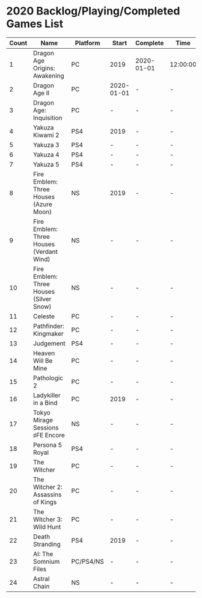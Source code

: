 # 2020 Backlog/Playing/Completed Games List

| Count | Name  | Platform | Start | Complete | Time | Rating | Notes |
| - | - | - | - | - | - | - | - |
| 1 | Dragon Age Origins: Awakening | PC | 2019 | 2020-01-01 | 12:00:00 | + | - |
| 2 | Dragon Age II | PC | 2020-01-01 | - | - | - | - |
| 3 | Dragon Age: Inquisition | PC | - | - | - | - | - |
| 4 | Yakuza Kiwami 2 | PS4 | 2019 | - | - | - | - |
| 5 | Yakuza 3 | PS4 | - | - | - | - | - |
| 6 | Yakuza 4 | PS4 | - | - | - | - | - |
| 7 | Yakuza 5 | PS4 | - | - | - | - | - |
| 8 | Fire Emblem: Three Houses (Azure Moon) | NS | 2019 | - | - | - | - |
| 9 | Fire Emblem: Three Houses (Verdant Wind) | NS | - | - | - | - | - |
| 10 | Fire Emblem: Three Houses (Silver Snow) | NS | - | - | - | - | - |
| 11 | Celeste | PC | - | - | - | - | - |
| 12 | Pathfinder: Kingmaker | PC | - | - | - | - | - |
| 13 | Judgement | PS4 | - | - | - | - | - |
| 14 | Heaven Will Be Mine | PC | - | - | - | - | - |
| 15 | Pathologic 2 | PC | - | - | - | - | - |
| 16 | Ladykiller in a Bind | PC | 2019 | - | - | - | - |
| 17 | Tokyo Mirage Sessions ♯FE Encore | NS | - | - | - | - | - |
| 18 | Persona 5 Royal | PS4 | - | - | - | - | - |
| 19 | The Witcher | PC | - | - | - | - | - |
| 20 | The Witcher 2: Assassins of Kings | PC | - | - | - | - | - |
| 21 | The Witcher 3: Wild Hunt | PC | - | - | - | - | - |
| 22 | Death Stranding | PS4 | 2019 | - | - | - | - |
| 23 | AI: The Somnium Files | PC/PS4/NS | - | - | - | - | - |
| 24 | Astral Chain | NS | - | - | - | - | - |
